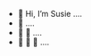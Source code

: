 - 👋 Hi, I’m Susie ....
- 👋 ....
- 👋 👋 ....
- 👋 👋 👋 ....

<!---
susj0/susj0 is a ✨ special ✨ repository because its `README.md` (this file) appears on your GitHub profile.
You can click the Preview link to take a look at your changes.
--->
